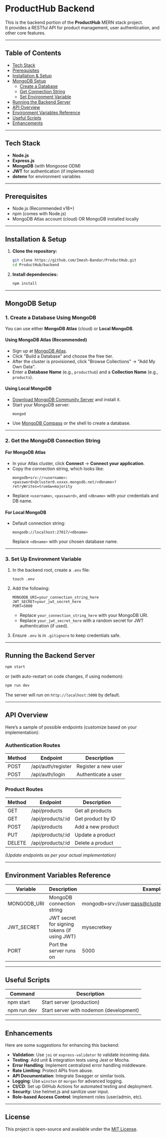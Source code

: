 # ProductHub Backend

This is the backend portion of the **ProductHub** MERN stack project.  
It provides a RESTful API for product management, user authentication, and other core features.

---

## Table of Contents

- [Tech Stack](#tech-stack)
- [Prerequisites](#prerequisites)
- [Installation & Setup](#installation--setup)
- [MongoDB Setup](#mongodb-setup)
  - [Create a Database](#1-create-a-database-using-mongodb)
  - [Get Connection String](#2-get-the-mongodb-connection-string)
  - [Set Environment Variable](#3-set-up-environment-variable)
- [Running the Backend Server](#running-the-backend-server)
- [API Overview](#api-overview)
- [Environment Variables Reference](#environment-variables-reference)
- [Useful Scripts](#useful-scripts)
- [Enhancements](#enhancements)

---

## Tech Stack

- **Node.js**
- **Express.js**
- **MongoDB** (with Mongoose ODM)
- **JWT** for authentication (if implemented)
- **dotenv** for environment variables

---

## Prerequisites

- Node.js (Recommended v18+)
- npm (comes with Node.js)
- MongoDB Atlas account (cloud) OR MongoDB installed locally

---

## Installation & Setup

1. **Clone the repository:**
   ```bash
   git clone https://github.com/Imesh-Bandar/ProductHub.git
   cd ProductHub/backend
   ```

2. **Install dependencies:**
   ```bash
   npm install
   ```

---

## MongoDB Setup

### 1. Create a Database Using MongoDB

You can use either **MongoDB Atlas** (cloud) or **Local MongoDB**.

#### Using MongoDB Atlas (Recommended)

- Sign up at [MongoDB Atlas](https://www.mongodb.com/cloud/atlas).
- Click "Build a Database" and choose the free tier.
- After the cluster is provisioned, click "Browse Collections" → "Add My Own Data".
- Enter a **Database Name** (e.g., `producthub`) and a **Collection Name** (e.g., `products`).

#### Using Local MongoDB

- [Download MongoDB Community Server](https://www.mongodb.com/try/download/community) and install it.
- Start your MongoDB server:
  ```
  mongod
  ```
- Use [MongoDB Compass](https://www.mongodb.com/products/compass) or the shell to create a database.

---

### 2. Get the MongoDB Connection String

#### For MongoDB Atlas

- In your Atlas cluster, click **Connect** → **Connect your application**.
- Copy the connection string, which looks like:
  ```
  mongodb+srv://<username>:<password>@cluster0.xxxxx.mongodb.net/<dbname>?retryWrites=true&w=majority
  ```
- Replace `<username>`, `<password>`, and `<dbname>` with your credentials and DB name.

#### For Local MongoDB

- Default connection string:
  ```
  mongodb://localhost:27017/<dbname>
  ```
  Replace `<dbname>` with your chosen database name.

---

### 3. Set Up Environment Variable

1. In the backend root, create a `.env` file:
   ```
   touch .env
   ```
2. Add the following:
   ```
   MONGODB_URI=your_connection_string_here
   JWT_SECRET=your_jwt_secret_here
   PORT=5000
   ```
   - Replace `your_connection_string_here` with your MongoDB URI.
   - Replace `your_jwt_secret_here` with a random secret for JWT authentication (if used).

3. Ensure `.env` is in `.gitignore` to keep credentials safe.

---

## Running the Backend Server

```bash
npm start
```
or (with auto-restart on code changes, if using nodemon):
```bash
npm run dev
```
The server will run on `http://localhost:5000` by default.

---

## API Overview

Here’s a sample of possible endpoints (customize based on your implementation):

### Authentication Routes

| Method | Endpoint          | Description            |
|--------|-------------------|------------------------|
| POST   | /api/auth/register| Register a new user    |
| POST   | /api/auth/login   | Authenticate a user    |

### Product Routes

| Method | Endpoint       | Description             |
|--------|----------------|-------------------------|
| GET    | /api/products  | Get all products        |
| GET    | /api/products/:id | Get product by ID    |
| POST   | /api/products  | Add a new product       |
| PUT    | /api/products/:id | Update a product     |
| DELETE | /api/products/:id | Delete a product     |

*(Update endpoints as per your actual implementation)*

---

## Environment Variables Reference

| Variable      | Description                                | Example                                   |
|---------------|--------------------------------------------|-------------------------------------------|
| MONGODB_URI   | MongoDB connection string                  | mongodb+srv://user:pass@cluster.mongodb.net/producthub |
| JWT_SECRET    | JWT secret for signing tokens (if using JWT)| mysecretkey                               |
| PORT          | Port the server runs on                    | 5000                                      |

---

## Useful Scripts

| Command         | Description                                 |
|-----------------|---------------------------------------------|
| npm start       | Start server (production)                   |
| npm run dev     | Start server with nodemon (development)     |

---

## Enhancements

Here are some suggestions for enhancing this backend:

- **Validation**: Use `joi` or `express-validator` to validate incoming data.
- **Testing**: Add unit & integration tests using Jest or Mocha.
- **Error Handling**: Implement centralized error handling middleware.
- **Rate Limiting**: Protect APIs from abuse.
- **API Documentation**: Integrate Swagger or similar tools.
- **Logging**: Use `winston` or `morgan` for advanced logging.
- **CI/CD**: Set up GitHub Actions for automated testing and deployment.
- **Security**: Use helmet.js and sanitize user input.
- **Role-based Access Control**: Implement roles (user/admin, etc).

---

## License

This project is open-source and available under the [MIT License](LICENSE).
